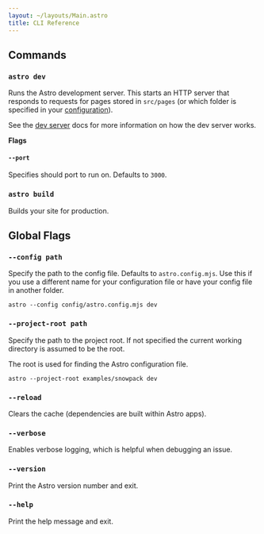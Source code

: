 ```yaml
---
layout: ~/layouts/Main.astro
title: CLI Reference
---
```


## Commands

### `astro dev`

Runs the Astro development server. This starts an HTTP server that responds to requests for pages stored in `src/pages` (or which folder is specified in your [configuration](/reference/configuration-reference)).

See the [dev server](./dev.md) docs for more information on how the dev server works.

**Flags**

#### `--port`

Specifies should port to run on. Defaults to `3000`.

### `astro build`

Builds your site for production.

## Global Flags

### `--config path`

Specify the path to the config file. Defaults to `astro.config.mjs`. Use this if you use a different name for your configuration file or have your config file in another folder.

```shell
astro --config config/astro.config.mjs dev
```

### `--project-root path`

Specify the path to the project root. If not specified the current working directory is assumed to be the root.

The root is used for finding the Astro configuration file.

```shell
astro --project-root examples/snowpack dev
```

### `--reload`

Clears the cache (dependencies are built within Astro apps).

### `--verbose`

Enables verbose logging, which is helpful when debugging an issue.

### `--version`

Print the Astro version number and exit.

### `--help`

Print the help message and exit.
